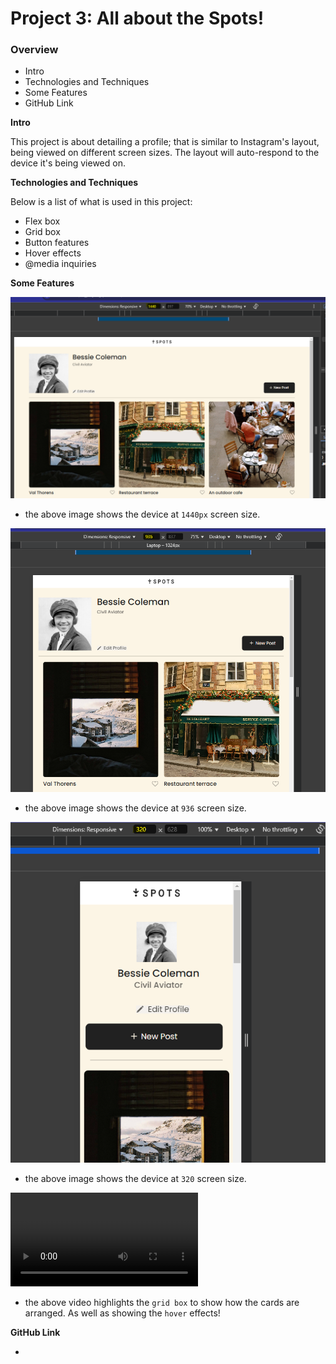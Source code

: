 # Project 3: All about the Spots!

### Overview

- Intro
- Technologies and Techniques
- Some Features
- GitHub Link

**Intro**

This project is about
detailing a profile; that is similar to Instagram's layout, being viewed on different screen sizes. The layout will auto-respond to the device it's being viewed on.

**Technologies and Techniques**

Below is a list of what is used in this project:

- Flex box
- Grid box
- Button features
- Hover effects
- @media inquiries

**Some Features**

![1440](./images/image.png)

- the above image shows the device at `1440px` screen size.

![936](./images/image-1.png)

- the above image shows the device at `936` screen size.

![320](./images/image-3.png)

- the above image shows the device at `320` screen size.

<video controls src="20250212-2333-01.7379709.mp4" title="Features"></video>

- the above video highlights the `grid box` to show how the cards are arranged.
  As well as showing the `hover` effects!

**GitHub Link**

-
